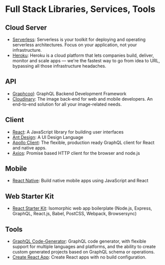 # Full Stack Libraries, Services, Tools
## Cloud Server
- [Serverless](https://serverless.com): Serverless is your toolkit for deploying and operating serverless architectures. Focus on your application, not your infrastructure.
- [Heroku](https://heroku.com): Heroku is a cloud platform that lets companies build, deliver, monitor and scale apps — we're the fastest way to go from idea to URL, bypassing all those infrastructure headaches.
## API
- [Graphcool](https://graph.cool): GraphQL Backend Development Framework
- [Cloudinary](https://cloudinary.com): The image back-end for web and mobile developers. An end-to-end solution for all your image-related needs.
## Client
- [React](https://reactjs.org): A JavaScript library for building user interfaces
- [Ant Design](https://ant.design): A UI Design Language
- [Apollo Client](http://dev.apollodata.com): The flexible, production ready GraphQL client for React and native apps.
- [Axios](https://github.com/axios/axios): Promise based HTTP client for the browser and node.js
## Mobile
- [React Native](https://facebook.github.io/react-native): Build native mobile apps using JavaScript and React
## Web Starter Kit
- [React Starter Kit](https://github.com/kriasoft/react-starter-kit): Isomorphic web app boilerplate (Node.js, Express, GraphQL, React.js, Babel, PostCSS, Webpack, Browsersync)
## Tools
- [GraphQL Code-Generator](https://github.com/dotansimha/graphql-code-generator): GraphQL code generator, with flexible support for multiple languages and platforms, and the ability to create custom generated projects based on GraphQL schema or operations.
- [Create React App](https://github.com/facebookincubator/create-react-app): Create React apps with no build configuration.
